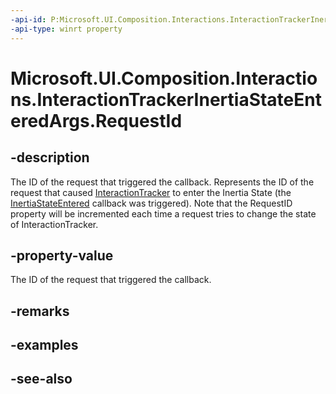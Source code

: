 ```yaml
---
-api-id: P:Microsoft.UI.Composition.Interactions.InteractionTrackerInertiaStateEnteredArgs.RequestId
-api-type: winrt property
---
```


<!-- Property syntax
public int RequestId { get; }
-->

# Microsoft.UI.Composition.Interactions.InteractionTrackerInertiaStateEnteredArgs.RequestId

## -description
The ID of the request that triggered the callback. Represents the ID of the request that caused [InteractionTracker](interactiontracker.md) to enter the Inertia State (the [InertiaStateEntered](iinteractiontrackerowner_inertiastateentered_1691074160.md) callback was triggered). Note that the RequestID property will be incremented each time a request tries to change the state of InteractionTracker.

## -property-value
The ID of the request that triggered the callback.

## -remarks

## -examples

## -see-also
